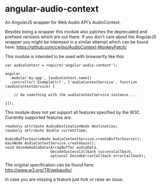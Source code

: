 angular-audio-context
=====================

An AngularJS wrapper for Web Audio API's AudioContext.

Besides being a wrapper this module also patches the deprecaded and prefixed versions which are out there. If you don't care about the AngularJS wrapper you might be interesed in a similar attempt which can be found here: https://github.com/cwilso/AudioContext-MonkeyPatch/

This module is intended to be used with browserify like this:

    var audioContext = require('angular-audio-context');
    
    angular
      .module('my-app', [audioContext.name])
      .controller('ExampleCtrl', ['audioContextService', function (audioContextService) {
      
        // do something with the audioContextService instance ...
      
    }]);

This module does not yet support all features specified by the W3C. Currently supported features are:

    readonly attribute AudioDestinationNode destination;
    readonly attribute double currentTime;

    AudioBufferSourceNode AudioContextService.createBufferSource();
    GainNode AudioContextService.createGain();
    void decodeAudioData(ArrayBuffer audioData,
                         DecodeSuccessCallback successCallback,
                         optional DecodeErrorCallback errorCallback);

The original specification can be found here: http://www.w3.org/TR/webaudio/

In case you are missing a feature just fork or raise an issue.
